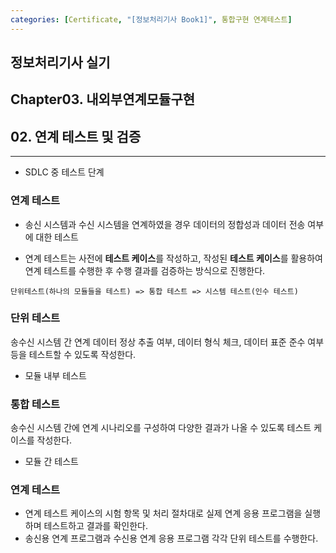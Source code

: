 ```yaml
---
categories: [Certificate, "[정보처리기사 Book1]", 통합구현 연계테스트]
---
```


## 정보처리기사 실기

## Chapter03. 내외부연계모듈구현

## 02. 연계 테스트 및 검증

<hr>

- SDLC 중 테스트 단계

### 연계 테스트

- 송신 시스템과 수신 시스템을 연계하였을 경우 데이터의 정합성과 데이터 전송 여부에 대한 테스트

- 연계 테스트는 사전에 **테스트 케이스**를 작성하고, 작성된 **테스트 케이스**를 활용하여 연계 테스트를 수행한 후 수행 결과를 검증하는 방식으로 진행한다.

```
단위테스트(하나의 모듈들을 테스트) => 통합 테스트 => 시스템 테스트(인수 테스트)
```

### 단위 테스트 

송수신 시스템 간 연계 데이터 정상 추출 여부, 데이터 형식 체크, 데이터 표준 준수 여부 등을 테스트할 수 있도록 작성한다.
- 모듈 내부 테스트

### 통합 테스트

송수신 시스템 간에 연계 시나리오를 구성하여 다양한 결과가 나올 수 있도록 테스트 케이스를 작성한다.
- 모듈 간 테스트

### 연계 테스트

- 연계 테스트 케이스의 시험 항목 및 처리 절차대로 실제 연계 응용 프로그램을 실행하며 테스트하고 결과를 확인한다.
- 송신용 연계 프로그램과 수신용 연계 응용 프로그램 각각 단위 테스트를 수행한다.
